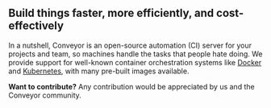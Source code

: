 ## Build things faster, more efficiently, and cost-effectively

In a nutshell, Conveyor is an open-source automation (CI) server for your projects and team, so machines handle the tasks that people hate doing. We provide support for well-known container orchestration systems like [Docker](https://www.docker.com/) and [Kubernetes](https://kubernetes.io/), with many pre-built images available.

**Want to contribute?** Any contribution would be appreciated by us and the Conveyor community.
